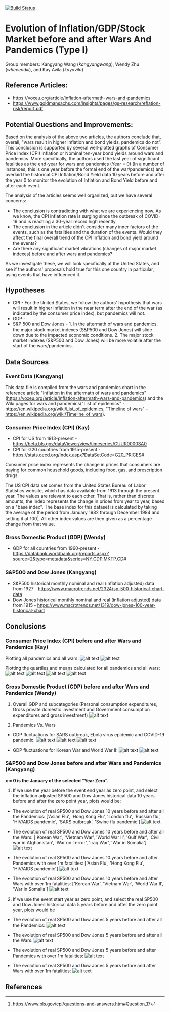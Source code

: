 [![Build Status](https://app.travis-ci.com/wheeendiii/2021Fall_finals.svg?branch=main)](https://app.travis-ci.com/wheeendiii/2021Fall_finals)
# Evolution of Inflation/GDP/Stock Market before and after Wars And Pandemics (Type I)

Group members: Kangyang Wang (*kangyangwang*), Wendy Zhu (*wheeendiii*), and Kay Avila (*kayavila*)

## Reference Articles:
* https://voxeu.org/article/inflation-aftermath-wars-and-pandemics
* https://www.goldmansachs.com/insights/pages/gs-research/reflation-risk/report.pdf

## Potential Questions and Improvements:

Based on the analysis of the above two articles, the authors conclude that, overall, "wars result in higher inflation and bond yields, 
pandemics do not". This conclusion is supported by several well-plotted graphs of Consumer Price Index (CPI) Inflation or Nominal ten-year bond 
yields around wars and pandemics. More specifically, the authors used the last year of significant fatalities as the 
end-year for wars and pandemics (Year = 0) (In a number of instances, this is one year before the formal end of the 
war/pandemics) and overlaid the historical CPI Inflation/Bond Yield data 10 years before and after the year 0 to monitor
the evolution of Inflation and Bond Yield before and after each event.

The analysis of the articles seems well organized, but we have several concerns:
* The conclusion is contradicting with what we are experiencing now. As we know, the CPI inflation rate is surging since the 
outbreak of COVID-19 and is reaching a 30-year record high recently.
* The conclusion in the article didn't consider many inner factors of the events, such as the fatalities and the duration of the events. 
Would they affect the final overall trend of the CPI Inflation and bond yield around the events?
* Are there any significant market vibrations (changes of major market indexes) before and after wars and pandemics?

As we investigate these, we will look specifically at the United States, and see if the authors' proposals hold true
for this one country in particular, using events that have influenced it.

## Hypotheses

* CPI - For the United States, we follow the authors' hypothesis that wars will result in higher inflation in the near term after the end of the war (as indicated by the consumer price index), but pandemics will not.
* GDP - 
* S&P 500 and Dow Jones - 1. In the aftermath of wars and pandemics, the major stock market indexes (S&P500 and Dow Jones) will slide down due to the impacted economic conditions. 2. The major stock market indexes (S&P500 and Dow Jones) will be more volatile after the start of the wars/pandemics.

## Data Sources
### Event Data (Kangyang)

This data file is compiled from the wars and pandemics chart in the reference article "Inflation in the aftermath of wars and pandemics" (https://voxeu.org/article/inflation-aftermath-wars-and-pandemics) and the Wiki pages for wars and pandemics("List of epidemics" - https://en.wikipedia.org/wiki/List_of_epidemics, "Timeline of wars" - https://en.wikipedia.org/wiki/Timeline_of_wars).

### Consumer Price Index (CPI) (Kay)
* CPI for US from 1913-present - https://beta.bls.gov/dataViewer/view/timeseries/CUUR0000SA0
* CPI for G20 countries from 1915-present -  https://stats.oecd.org/Index.aspx?DataSetCode=G20_PRICES# 

Consumer price index represents the change in prices that consumers are paying for common household goods, 
including food, gas, and prescription drugs.

The US CPI data set comes from the United States Bureau of Labor Statistics website, which has data available
from 1913 through the present year.  The values are relevant to each other. That is, rather than discrete amounts, 
the index represents the change in prices from year to year, based on a "base index".  The base index for
this dataset is calculated by taking the average of the period from January 1982 through December 1984 and 
setting it at 100[^1].  All other index values are then given as a percentage change from that value.

### Gross Domestic Product (GDP) (Wendy)
* GDP for all countries from 1960-present - https://databank.worldbank.org/reports.aspx?source=2&type=metadata&series=NY.GDP.MKTP.CD#

### S&P500 and Dow Jones (Kangyang)
* S&P500 historical monthly nominal and real (inflation adjusted) data from 1927 - https://www.macrotrends.net/2324/sp-500-historical-chart-data
* Dow Jones historical monthly nominal and real (inflation adjusted) data from 1915 - https://www.macrotrends.net/1319/dow-jones-100-year-historical-chart

## Conclusions

### Consumer Price Index (CPI) before and after Wars and Pandemics (Kay)

Plotting all pandemics and all wars:
![alt text](Plots/CPI/all_pandemics.png)
![alt text](Plots/CPI/all_wars.png)

Plotting the quartiles and means calculated for all pandemics and all wars:
![alt text](Plots/CPI/pandemics_quartiles.png)
![alt text](Plots/CPI/pandemics_mean.png)
![alt text](Plots/CPI/wars_quartiles.png)
![alt text](Plots/CPI/wars_mean.png)

### Gross Domestic Product (GDP) before and after Wars and Pandemics (Wendy)

1. Overall GDP and subcategories (Personal consumption expenditures, Gross private domestic investment and Government consumption expenditures and gross investment)
![alt text](Plots/GDP/HIV%20AIDS%20pandemic.png)

2. Pandemics Vs. Wars
* GDP fluctuations for SARS outbreak, Ebola virus epidemic and COVID-19 pandemic:
![alt text](Plots/GDP/SARS%20outbreak.png)
![alt text](Plots/GDP/Western%20African%20Ebola%20virus%20epidemic.png)
![alt text](Plots/GDP/COVID-19%20pandemic.png)

* GDP fluctuations for Korean War and World War II:
![alt text](Plots/GDP/Korean%20War.png)
![alt text](Plots/GDP/World%20War%20II.png)


### S&P500 and Dow Jones before and after Wars and Pandemics (Kangyang)

**x = 0 is the January of the selected "Year Zero".** 

1. If we use the year before the event end year as zero point, and select the inflation adjusted SP500 and Dow Jones historical data 10 years before and after the zero point year, plots would be:

* The evolution of real SP500 and Dow Jones 10 years before and after all the Pandemics:
['Asian Flu', 'Hong Kong Flu', 'London flu', 'Russian flu', 'HIV/AIDS pandemic', 'SARS outbreak', 'Swine flu pandemic']
![alt text](Plots/StockIndex/10y_year_before_end_year_real_all_pandemics.png)

* The evolution of real SP500 and Dow Jones 10 years before and after all the Wars:
['Korean War', 'Vietnam War', 'World War II', 'Gulf War', 'Civil war in Afghanistan', 'War on Terror', 'Iraq War', 'War in Somalia']
![alt text](Plots/StockIndex/10y_year_before_end_year_real_all_wars.png)

* The evolution of real SP500 and Dow Jones 10 years before and after Pandemics with over 1m fatalities:
['Asian Flu', 'Hong Kong Flu', 'HIV/AIDS pandemic']
![alt text](Plots/StockIndex/10y_year_before_end_year_real_pandemics_over_1m_fatalities.png)

* The evolution of real SP500 and Dow Jones 10 years before and after Wars with over 1m fatalities:
['Korean War', 'Vietnam War', 'World War II', 'War in Somalia']
![alt text](Plots/StockIndex/10y_year_before_end_year_real_wars_over_1m_fatalities.png)

2. If we use the event start year as zero point, and select the real SP500 and Dow Jones historical data 5 years before and after the zero point year, plots would be

* The evolution of real SP500 and Dow Jones 5 years before and after all the Pandemics:
![alt text](Plots/StockIndex/5y_start_year_real_all_pandemics.png)

* The evolution of real SP500 and Dow Jones 5 years before and after all the Wars:
![alt text](Plots/StockIndex/5y_start_year_real_all_wars.png)

* The evolution of real SP500 and Dow Jones 5 years before and after Pandemics with over 1m fatalities:
![alt text](Plots/StockIndex/5y_start_year_real_pandemics_over_1m_fatalities.png)

* The evolution of real SP500 and Dow Jones 5 years before and after Wars with over 1m fatalities:
![alt text](Plots/StockIndex/5y_start_year_real_wars_over_1m_fatalities.png)



## References
[^1]: https://www.bls.gov/cpi/questions-and-answers.htm#Question_17
